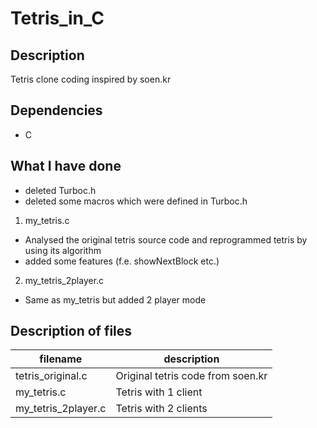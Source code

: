 # Tetris_in_C

## Description

Tetris clone coding inspired by soen.kr

## Dependencies

- C

## What I have done

- deleted Turboc.h
- deleted some macros which were defined in Turboc.h

1. my_tetris.c

- Analysed the original tetris source code and reprogrammed tetris by using its algorithm
- added some features (f.e. showNextBlock etc.)

2. my_tetris_2player.c

- Same as my_tetris but added 2 player mode

## Description of files

| filename | description |
| --- | --- |
| tetris_original.c | Original tetris code from soen.kr |
| my_tetris.c | Tetris with 1 client |
| my_tetris_2player.c | Tetris with 2 clients |
